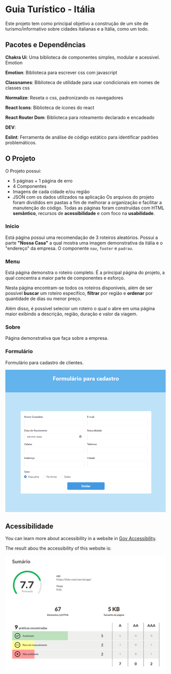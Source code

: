 # Guia Turístico - Itália
Este projeto tem como principal objetivo a construção de um site de turismo/informativo sobre cidades italianas e a Itália, como um todo.

## Pacotes e Dependências

**Chakra Ui**: Uma biblioteca de componentes simples, modular e acessivel.
Emotion

**Emotion**: Biblioteca para escrever css com javascript

**Classnames**: Biblioteca de utilidade para usar condicionais em nomes de classes css

**Normalize**: Reseta o css, padronizando os navegadores

**React Icons**: Biblioteca de icones do react

**React Router Dom**: Biblioteca para roteamento declarado e encadeado

**DEV**:

**Eslint**: Ferramenta de análise de código estático para identificar padrões problemáticos.

## O Projeto
O Projeto possui:
- 5 páginas + 1 página de erro
- 4 Componentes
- Imagens de cada cidade e/ou região
- JSON com os dados utilizados na aplicação
Os arquivos do projeto foram divididos em pastas a fim de melhorar a organização e facilitar a manutenção do código.
Todas as páginas foram construídas com HTML **semântico**, recursos de **acessibilidade** e com foco na **usabilidade**.

### Inicio
Está página possui uma recomendação de 3 roteiros aleatórios. 
Possui a parte **"Nossa Casa"** a qual mostra uma imagem demonstrativa da itália e o "endereço" da empresa.
O componente `nav`, `footer` e `padrao`.

### Menu
Está página demonstra o roteiro completo. É a principal página do projeto, a qual concentra a maior parte de componentes e esforço.

Nesta página encontram-se todos os roteiros disponíveis, além de ser possível **buscar** um roteiro especifíco, **filtrar** por região e **ordenar** por quantidade de dias ou menor preço.

Além disso, é possível selecior um roteiro o qual o abre em uma página maior exibindo a descrição, região, duração e valor da viagem.

### Sobre
Página demonstrativa que faça sobre a empresa.

### Formulário
Formulário para cadastro de clientes.

![Formulário](./public/assets/formulario.png)

## Acessibilidade

You can learn more about accessibility in a website in [Gov Accessibility](https://www.acessibilidade.gov.pt/).

The result abou the accessibility of this website is:

![Accessibility](./public/assets/acessibiliade.png)

